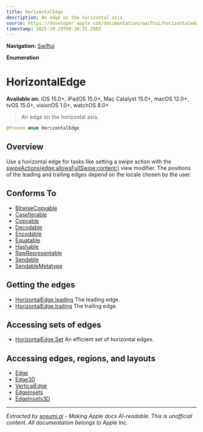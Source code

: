 ```yaml
---
title: HorizontalEdge
description: An edge on the horizontal axis.
source: https://developer.apple.com/documentation/swiftui/horizontaledge
timestamp: 2025-10-29T00:10:31.290Z
---
```


**Navigation:** [Swiftui](/documentation/swiftui)

**Enumeration**

# HorizontalEdge

**Available on:** iOS 15.0+, iPadOS 15.0+, Mac Catalyst 15.0+, macOS 12.0+, tvOS 15.0+, visionOS 1.0+, watchOS 8.0+

> An edge on the horizontal axis.

```swift
@frozen enum HorizontalEdge
```

## Overview

Use a horizontal edge for tasks like setting a swipe action with the [swipeActions(edge:allowsFullSwipe:content:)](/documentation/swiftui/view/swipeactions(edge:allowsfullswipe:content:)) view modifier. The positions of the leading and trailing edges depend on the locale chosen by the user.

## Conforms To

- [BitwiseCopyable](/documentation/Swift/BitwiseCopyable)
- [CaseIterable](/documentation/Swift/CaseIterable)
- [Copyable](/documentation/Swift/Copyable)
- [Decodable](/documentation/Swift/Decodable)
- [Encodable](/documentation/Swift/Encodable)
- [Equatable](/documentation/Swift/Equatable)
- [Hashable](/documentation/Swift/Hashable)
- [RawRepresentable](/documentation/Swift/RawRepresentable)
- [Sendable](/documentation/Swift/Sendable)
- [SendableMetatype](/documentation/Swift/SendableMetatype)

## Getting the edges

- [HorizontalEdge.leading](/documentation/swiftui/horizontaledge/leading) The leading edge.
- [HorizontalEdge.trailing](/documentation/swiftui/horizontaledge/trailing) The trailing edge.

## Accessing sets of edges

- [HorizontalEdge.Set](/documentation/swiftui/horizontaledge/set) An efficient set of horizontal edges.

## Accessing edges, regions, and layouts

- [Edge](/documentation/swiftui/edge)
- [Edge3D](/documentation/swiftui/edge3d)
- [VerticalEdge](/documentation/swiftui/verticaledge)
- [EdgeInsets](/documentation/swiftui/edgeinsets)
- [EdgeInsets3D](/documentation/swiftui/edgeinsets3d)

---

*Extracted by [sosumi.ai](https://sosumi.ai) - Making Apple docs AI-readable.*
*This is unofficial content. All documentation belongs to Apple Inc.*
